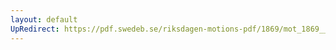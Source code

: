 ```yaml
---
layout: default
UpRedirect: https://pdf.swedeb.se/riksdagen-motions-pdf/1869/mot_1869__ak__00126/mot_1869__ak__00126_001.pdf
---
```

